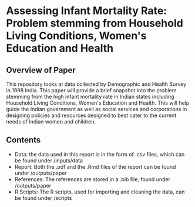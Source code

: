 # Assessing Infant Mortality Rate: Problem stemming from Household Living Conditions, Women's Education and Health

## Overview of Paper
This repository looks at data collected by Demographic and Health Survey in 1998 India. This paper will provide a brief snapshot into the problem stemming from the high infant mortality rate in Indian states including Household Living Conditions, Women's Education and Health. This will help guide the Indian government as well as social services and corporations in designing policies and resources designed to best cater to the current needs of Indian women and children.

## Contents
- Data: the data used in this report is in the form of .csv files, which can be found under /inputs/data
- Report: Both the .pdf and the .Rmd files of the report can be found under /outputs/paper
- References: The references are stored in a .bib file, found under /outputs/paper
- R Scripts: The R scripts, used for importing and cleaning the data, can be found under /scripts
